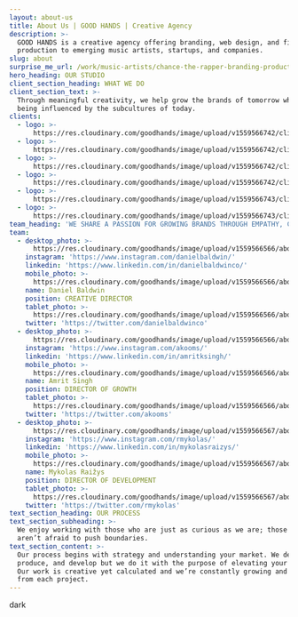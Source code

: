 ```yaml
---
layout: about-us
title: About Us | GOOD HANDS | Creative Agency
description: >-
  GOOD HANDS is a creative agency offering branding, web design, and film
  production to emerging music artists, startups, and companies.
slug: about
surprise_me_url: /work/music-artists/chance-the-rapper-branding-product-web-design/
hero_heading: OUR STUDIO
client_section_heading: WHAT WE DO
client_section_text: >-
  Through meaningful creativity, we help grow the brands of tomorrow who are
  being influenced by the subcultures of today.
clients:
  - logo: >-
      https://res.cloudinary.com/goodhands/image/upload/v1559566742/clients/client-logo-1_jze463.svg
  - logo: >-
      https://res.cloudinary.com/goodhands/image/upload/v1559566742/clients/client-logo-2_cjfhke.png
  - logo: >-
      https://res.cloudinary.com/goodhands/image/upload/v1559566742/clients/client-logo-3_ie1bhi.png
  - logo: >-
      https://res.cloudinary.com/goodhands/image/upload/v1559566742/clients/client-logo-4_qvdcwh.png
  - logo: >-
      https://res.cloudinary.com/goodhands/image/upload/v1559566743/clients/client-logo-5_se75dj.svg
  - logo: >-
      https://res.cloudinary.com/goodhands/image/upload/v1559566743/clients/client-logo-6_igzk1n.png
team_heading: 'WE SHARE A PASSION FOR GROWING BRANDS THROUGH EMPATHY, CURIOSITY, AND CAFFEINE'
team:
  - desktop_photo: >-
      https://res.cloudinary.com/goodhands/image/upload/v1559566566/about/about-daniel-baldwin-1280px_rduscc.jpg
    instagram: 'https://www.instagram.com/danielbaldwin/'
    linkedin: 'https://www.linkedin.com/in/danielbaldwinco/'
    mobile_photo: >-
      https://res.cloudinary.com/goodhands/image/upload/v1559566566/about/about-daniel-baldwin-360px_czjgqi.jpg
    name: Daniel Baldwin
    position: CREATIVE DIRECTOR
    tablet_photo: >-
      https://res.cloudinary.com/goodhands/image/upload/v1559566566/about/about-daniel-baldwin-768px_nvzdfm.jpg
    twitter: 'https://twitter.com/danielbaldwinco'
  - desktop_photo: >-
      https://res.cloudinary.com/goodhands/image/upload/v1559566566/about/about-amrit-singh-1280px_j1skd3.jpg
    instagram: 'https://www.instagram.com/akooms/'
    linkedin: 'https://www.linkedin.com/in/amritksingh/'
    mobile_photo: >-
      https://res.cloudinary.com/goodhands/image/upload/v1559566566/about/about-amrit-singh-360px_h99j4g.jpg
    name: Amrit Singh
    position: DIRECTOR OF GROWTH
    tablet_photo: >-
      https://res.cloudinary.com/goodhands/image/upload/v1559566566/about/about-amrit-singh-768px_mpwa6o.jpg
    twitter: 'https://twitter.com/akooms'
  - desktop_photo: >-
      https://res.cloudinary.com/goodhands/image/upload/v1559566567/about/about-mykolas-raizys-1280px_pbl7lp.jpg
    instagram: 'https://www.instagram.com/rmykolas/'
    linkedin: 'https://www.linkedin.com/in/mykolasraizys/'
    mobile_photo: >-
      https://res.cloudinary.com/goodhands/image/upload/v1559566567/about/about-mykolas-raizys-360px_lesfnv.jpg
    name: Mykolas Raižys
    position: DIRECTOR OF DEVELOPMENT
    tablet_photo: >-
      https://res.cloudinary.com/goodhands/image/upload/v1559566567/about/about-mykolas-raizys-768px_kmvrcy.jpg
    twitter: 'https://twitter.com/rmykolas'
text_section_heading: OUR PROCESS
text_section_subheading: >-
  We enjoy working with those who are just as curious as we are; those who
  aren’t afraid to push boundaries.
text_section_content: >-
  Our process begins with strategy and understanding your market. We design,
  produce, and develop but we do it with the purpose of elevating your brand.
  Our work is creative yet calculated and we’re constantly growing and learning
  from each project.
---
```

dark
